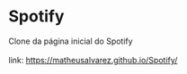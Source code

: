 # Spotify
Clone da página inicial do Spotify<br><br>
link: https://matheusalvarez.github.io/Spotify/
